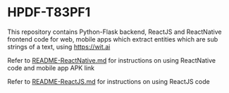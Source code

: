 # HPDF-T83PF1

This repository contains Python-Flask backend, ReactJS and ReactNative frontend code for web, mobile apps which extract entities which are sub strings of a text, using https://wit.ai 


 Refer to [README-ReactNative.md](README-ReactNative.md) for instructions on using ReactNative code and mobile app APK link

 Refer to [README-ReactJS.md](README-ReactJS.md) for instructions on using ReactJS code
